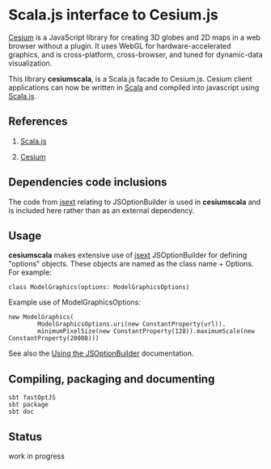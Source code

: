 # Scala.js interface to Cesium.js

[Cesium](http://cesiumjs.org/) is a JavaScript library for creating 3D globes and 2D maps in a web browser without a plugin. 
It uses WebGL for hardware-accelerated graphics, and is cross-platform, cross-browser, 
and tuned for dynamic-data visualization. 

This library **cesiumscala**, is a Scala.js facade to Cesium.js.
Cesium client applications can now be written in [Scala](http://www.scala-lang.org/) and compiled into javascript
using [Scala.js](https://www.scala-js.org/).

## References
 
1) [Scala.js](https://www.scala-js.org/)

2) [Cesium](https://cesiumjs.org/)

## Dependencies code inclusions

The code from [jsext](https://github.com/jducoeur/jsext) relating to JSOptionBuilder is used in **cesiumscala** and
is included here rather than as an external dependency.

## Usage

**cesiumscala** makes extensive use of [jsext](https://github.com/jducoeur/jsext) JSOptionBuilder for
defining "options" objects. These objects are named as the class name + Options. For example:

    class ModelGraphics(options: ModelGraphicsOptions)

Example use of ModelGraphicsOptions:

    new ModelGraphics(
            ModelGraphicsOptions.uri(new ConstantProperty(url)).
            minimumPixelSize(new ConstantProperty(128)).maximumScale(new ConstantProperty(20000)))

See also the [Using the JSOptionBuilder](https://github.com/jducoeur/jsext#using-the-jsoptionbuilder) documentation.

## Compiling, packaging and documenting

    sbt fastOptJS
    sbt package
    sbt doc

## Status

work in progress




